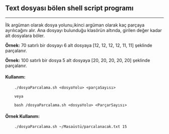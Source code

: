 ## Text dosyası bölen shell script programı
-------------
İlk argüman olarak dosya yolunu,ikinci argüman olarak kaç parçaya ayrılıcağını alır. Ana dosyayı bulunduğu klasörün altında, girilen değer kadar alt dosyalara böler.


**Örnek:** 70 satırlı bir dosyayı 6 alt dosyaya [12, 12, 12, 12, 11, 11] şeklinde parçalanır.

**Örnek:** 100 satırlı bir dosya 5 alt dosyaya [20, 20, 20, 20, 20] şeklinde parçalanır.

#### Kullanım:
```shell
    ./dosyaParcalama.sh <dosyaYolu> <parçaSayısı>

    veya

    bash /dosyaParcalama.sh <dosyaYolu> <ParçarSayısı>
```

#### Örnek Kullanım:
```shell
    ./dosyaParcalama.sh ~/Masaüstü/parcalanacak.txt 15
```

